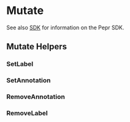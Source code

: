 # Mutate

See also [SDK](../130_sdk.md) for information on the Pepr SDK.

## Mutate Helpers

### SetLabel

### SetAnnotation

### RemoveAnnotation

### RemoveLabel
